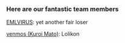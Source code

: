 ### Here are our fantastic team members

[EMLVIRUS](https://github.com/EMLVIRUS): yet another fair loser

[venmos (Kuroi Mato)](https://venmos.com/): Lolikon
